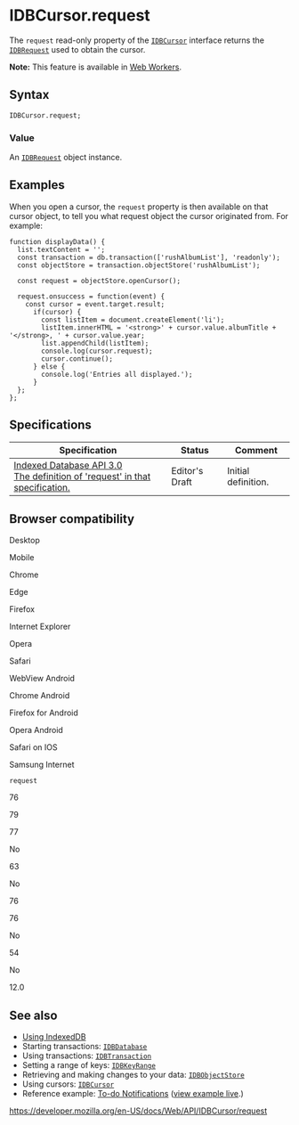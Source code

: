 IDBCursor.request
=================

The `request` read-only property of the [`IDBCursor`](../idbcursor) interface returns the [`IDBRequest`](../idbrequest) used to obtain the cursor.

**Note:** This feature is available in [Web Workers](../web_workers_api).

Syntax
------

    IDBCursor.request;

### Value

An [`IDBRequest`](../idbrequest) object instance.

Examples
--------

When you open a cursor, the `request` property is then available on that cursor object, to tell you what request object the cursor originated from. For example:

    function displayData() {
      list.textContent = '';
      const transaction = db.transaction(['rushAlbumList'], 'readonly');
      const objectStore = transaction.objectStore('rushAlbumList');

      const request = objectStore.openCursor();

      request.onsuccess = function(event) {
        const cursor = event.target.result;
          if(cursor) {
            const listItem = document.createElement('li');
            listItem.innerHTML = '<strong>' + cursor.value.albumTitle + '</strong>, ' + cursor.value.year;
            list.appendChild(listItem);
            console.log(cursor.request);
            cursor.continue();
          } else {
            console.log('Entries all displayed.');
          }
      };
    };

Specifications
--------------

<table><thead><tr class="header"><th>Specification</th><th>Status</th><th>Comment</th></tr></thead><tbody><tr class="odd"><td><a href="https://w3c.github.io/IndexedDB/#dom-idbcursor-request">Indexed Database API 3.0<br />
<span class="small">The definition of 'request' in that specification.</span></a></td><td><span class="spec-ed">Editor's Draft</span></td><td>Initial definition.</td></tr></tbody></table>

Browser compatibility
---------------------

Desktop

Mobile

Chrome

Edge

Firefox

Internet Explorer

Opera

Safari

WebView Android

Chrome Android

Firefox for Android

Opera Android

Safari on IOS

Samsung Internet

`request`

76

79

77

No

63

No

76

76

No

54

No

12.0

See also
--------

-   [Using IndexedDB](../indexeddb_api/using_indexeddb)
-   Starting transactions: [`IDBDatabase`](../idbdatabase)
-   Using transactions: [`IDBTransaction`](../idbtransaction)
-   Setting a range of keys: [`IDBKeyRange`](../idbkeyrange)
-   Retrieving and making changes to your data: [`IDBObjectStore`](../idbobjectstore)
-   Using cursors: [`IDBCursor`](../idbcursor)
-   Reference example: [To-do Notifications](https://github.com/mdn/to-do-notifications/tree/gh-pages) ([view example live](https://mdn.github.io/to-do-notifications/).)

<a href="https://developer.mozilla.org/en-US/docs/Web/API/IDBCursor/request" class="_attribution-link">https://developer.mozilla.org/en-US/docs/Web/API/IDBCursor/request</a>
